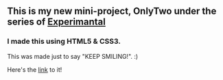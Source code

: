 ## This is my new mini-project, OnlyTwo under the series of [Experimantal](https://github.com/P4RT33K/Experimental)
### I made this using HTML5 & CSS3.

This was made just to say "KEEP SMILING!". :)

Here's the [link](https://p4rt33k.github.io/OnlyTwo/index) to it!
